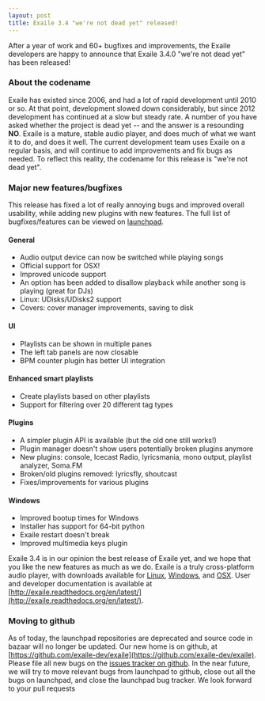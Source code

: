```yaml
---
layout: post
title: Exaile 3.4 "we're not dead yet" released!
---
```


After a year of work and 60+ bugfixes and improvements, the Exaile developers are happy to announce that Exaile 3.4.0 "we're not dead yet" has been released!

### About the codename

Exaile has existed since 2006, and had a lot of rapid development until 2010 or so. At that point, development slowed down considerably, but since 2012 development has continued at a slow but steady rate. A number of you have asked whether the project is dead yet -- and the answer is a resounding **NO**. Exaile is a mature, stable audio player, and does much of what we want it to do, and does it well. The current development team uses Exaile on a regular basis, and will continue to add improvements and fix bugs as needed. To reflect this reality, the codename for this release is "we're not dead yet".

### Major new features/bugfixes

This release has fixed a lot of really annoying bugs and improved overall usability, while adding new plugins with new features. The full list of bugfixes/features can be viewed on [launchpad](https://launchpad.net/exaile/+milestone/3.4.0).

#### General

*   Audio output device can now be switched while playing songs
*   Official support for OSX!
*   Improved unicode support
*   An option has been added to disallow playback while another song is playing (great for DJs)
*   Linux: UDisks/UDisks2 support
*   Covers: cover manager improvements, saving to disk

#### UI

*   Playlists can be shown in multiple panes
*   The left tab panels are now closable
*   BPM counter plugin has better UI integration

#### Enhanced smart playlists

*   Create playlists based on other playlists
*   Support for filtering over 20 different tag types

#### Plugins

*   A simpler plugin API is available (but the old one still works!)
*   Plugin manager doesn't show users potentially broken plugins anymore
*   New plugins: console, Icecast Radio, lyricsmania, mono output, playlist analyzer, Soma.FM
*   Broken/old plugins removed: lyricsfly, shoutcast
*   Fixes/improvements for various plugins

#### Windows

*   Improved bootup times for Windows
*   Installer has support for 64-bit python
*   Exaile restart doesn't break
*   Improved multimedia keys plugin

Exaile 3.4 is in our opinion the best release of Exaile yet, and we hope that you like the new features as much as we do. Exaile is a truly cross-platform audio player, with downloads available for [Linux](https://github.com/exaile-dev/exaile/releases/download/3.4.0/exaile-3.4.0.tar.gz), [Windows](https://github.com/exaile-dev/exaile/releases/download/3.4.0/exaile-3.4.0.exe), and [OSX](https://github.com/exaile-dev/exaile/releases/download/3.4.0/exaile-3.4.0.dmg). User and developer documentation is available at [http://exaile.readthedocs.org/en/latest/](http://exaile.readthedocs.org/en/latest/).

### Moving to github

As of today, the launchpad repositories are deprecated and source code in bazaar will no longer be updated. Our new home is on github, at [https://github.com/exaile-dev/exaile](https://github.com/exaile-dev/exaile). Please file all new bugs on the [issues tracker on github](https://github.com/exaile-dev/exaile/issues). In the near future, we will try to move relevant bugs from launchpad to github, close out all the bugs on launchpad, and close the launchpad bug tracker. We look forward to your pull requests